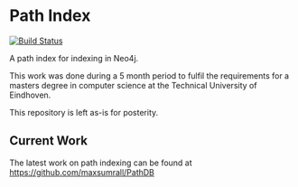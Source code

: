 Path Index
=====

[![Build Status](https://travis-ci.org/maxsumrall/Path-Index.svg?branch=legacy)](https://travis-ci.org/maxsumrall/Path-Index)

A path index for indexing in Neo4j. 

This work was done during a 5 month period to fulfil the requirements for a masters degree in computer science at the Technical University of Eindhoven. 

This repository is left as-is for posterity. 

Current Work
----
The latest work on path indexing can be found at https://github.com/maxsumrall/PathDB
